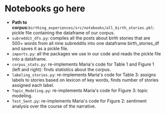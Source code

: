 # Notebooks go here
- **Path to corpus:**<code>birthing_experiences/src/notebooks/all_birth_stories.pkl</code>: pickle file containing the dataframe of our corpus.
- <code>subreddit_dfs.py</code>: compiles all the posts about birth stories that are 500+ words from all nine subreddits into one dataframe birth_stories_df and saves it as a pickle file.
- <code>imports.py</code>: all the packages we use in our code and reads the pickle file into a dataframe.
- <code>corpus_stats.py</code>: re-implements Maria's code for Table 1 and Figure 1 (left and right): finds statistics about the corpus.
- <code>labeling_stories.py</code>: re-implements Maria's code for Table 3: assigns labels to stories based on lexicon of key words, finds number of stories assigned each label.
- <code>Topic_Modeling.py</code>: re-implements Maria's code for Figure 3: topic modeling.
- <code>Test_Sent.py</code>: re-implements Maria's code for Figure 2: sentiment analysis over the course of the narrative.

